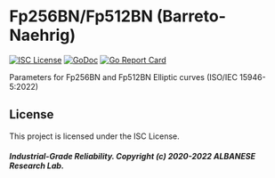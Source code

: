 # Fp256BN/Fp512BN (Barreto-Naehrig)
[![ISC License](http://img.shields.io/badge/license-ISC-blue.svg)](https://github.com/pedroalbanese/bn/blob/master/LICENSE.md) 
[![GoDoc](https://godoc.org/github.com/pedroalbanese/bn?status.png)](http://godoc.org/github.com/pedroalbanese/bn)
[![Go Report Card](https://goreportcard.com/badge/github.com/pedroalbanese/bn)](https://goreportcard.com/report/github.com/pedroalbanese/bn)

Parameters for Fp256BN and Fp512BN Elliptic curves (ISO/IEC 15946-5:2022)

## License

This project is licensed under the ISC License.

##### Industrial-Grade Reliability. Copyright (c) 2020-2022 ALBANESE Research Lab.
